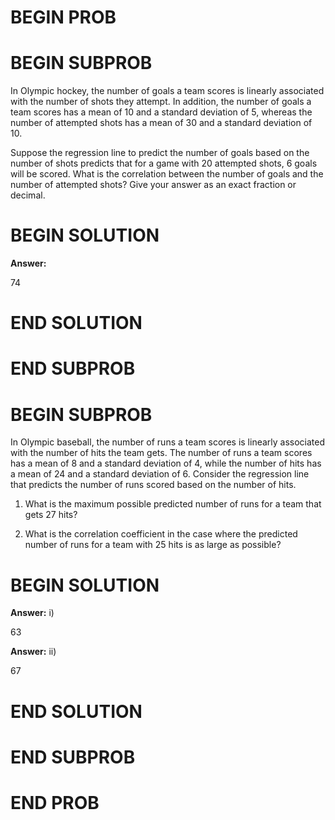 # BEGIN PROB

# BEGIN SUBPROB

In Olympic hockey, the number of goals a team scores is linearly
associated with the number of shots they attempt. In addition, the
number of goals a team scores has a mean of 10 and a standard deviation
of 5, whereas the number of attempted shots has a mean of 30 and a
standard deviation of 10.

Suppose the regression line to predict the number of goals based on the
number of shots predicts that for a game with 20 attempted shots, 6
goals will be scored. What is the correlation between the number of
goals and the number of attempted shots? Give your answer as an exact
fraction or decimal.


# BEGIN SOLUTION
**Answer:**

<average>74</average>

# END SOLUTION

# END SUBPROB 

# BEGIN SUBPROB

In Olympic baseball, the number of runs a team scores is linearly
associated with the number of hits the team gets. The number of runs a
team scores has a mean of 8 and a standard deviation of 4, while the
number of hits has a mean of 24 and a standard deviation of 6. Consider
the regression line that predicts the number of runs scored based on the
number of hits.

1.  What is the maximum possible predicted number of runs for a team
    that gets 27 hits?


2.  What is the correlation coefficient in the case where the predicted
    number of runs for a team with 25 hits is as large as possible?


# BEGIN SOLUTION
**Answer:** i)

<average>63</average>

**Answer:** ii)

<average>67</average>

# END SOLUTION

# END SUBPROB

# END PROB